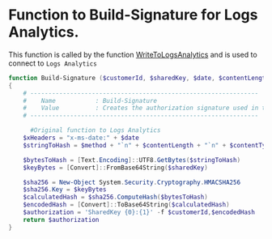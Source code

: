 # Function to Build-Signature for Logs Analytics.

This function is called by the function [WriteToLogsAnalytics](/Lego/WriteToLogsAnalytics.md) and is used to connect to `Logs Analytics`

```powershell
function Build-Signature ($customerId, $sharedKey, $date, $contentLength, $method, $contentType, $resource) 
{
    # ---------------------------------------------------------------   
    #    Name           : Build-Signature
    #    Value          : Creates the authorization signature used in the REST API call to Log Analytics
    # ---------------------------------------------------------------

	  #Original function to Logs Analytics
    $xHeaders = "x-ms-date:" + $date
    $stringToHash = $method + "`n" + $contentLength + "`n" + $contentType + "`n" + $xHeaders + "`n" + $resource

    $bytesToHash = [Text.Encoding]::UTF8.GetBytes($stringToHash)
    $keyBytes = [Convert]::FromBase64String($sharedKey)

    $sha256 = New-Object System.Security.Cryptography.HMACSHA256
    $sha256.Key = $keyBytes
    $calculatedHash = $sha256.ComputeHash($bytesToHash)
    $encodedHash = [Convert]::ToBase64String($calculatedHash)
    $authorization = 'SharedKey {0}:{1}' -f $customerId,$encodedHash
    return $authorization
}
```
<br><br>
